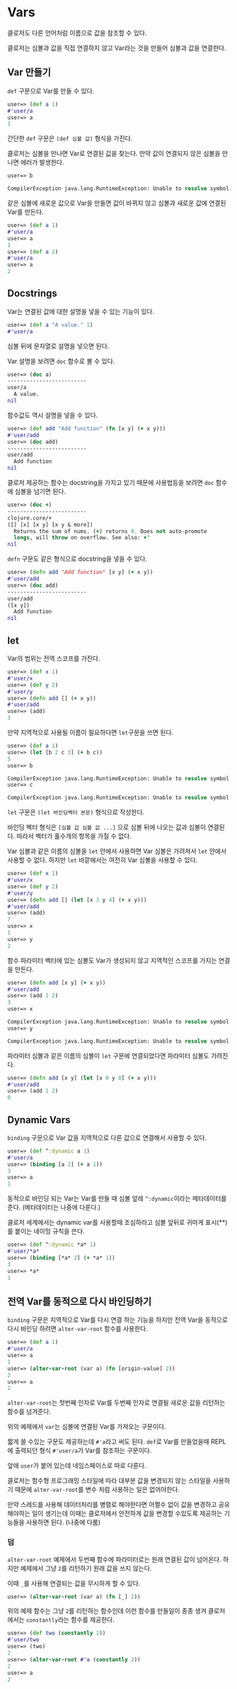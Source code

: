 # Vars

클로저도 다른 언어처럼 이름으로 값을 참조할 수 있다.

클로저는 심볼과 값을 직접 연결하지 않고 Var라는 것을 만들어 심볼과 값을 연결한다.

## Var 만들기

`def` 구문으로 Var를 만들 수 있다. 

```clojure
user=> (def a 1)
#'user/a
user=> a
1
```

간단한 `def` 구문은 `(def 심볼 값)` 형식을 가진다.

클로저는 심볼을 만나면 Var로 연결된 값을 찾는다. 만약 값이 연결되지 않은 심볼을 만나면 에러가 발생한다.

```clojure
user=> b

CompilerException java.lang.RuntimeException: Unable to resolve symbol: b in this context, compiling:(NO_SOURCE_PATH:0:0) 
```

같은 심볼에 새로운 값으로 Var을 만들면 값이 바뀌지 않고 심볼과 새로운 값에 연결된 Var를 만든다.

```clojure
user=> (def a 1)
#'user/a
user=> a
1
user=> (def a 2)
#'user/a
user=> a
2
```

## Docstrings

Var는 연결된 값에 대한 설명을 넣을 수 있는 기능이 있다.

```clojure
user=> (def a "A value." 1)
#'user/a
```

심볼 뒤에 문자열로 설명을 넣으면 된다.

Var 설명을 보려면 `doc` 함수로 볼 수 있다.

```clojure
user=> (doc a)
-------------------------
user/a
  A value.
nil
```

함수값도 역시 설명을 넣을 수 있다. 

```clojure
user=> (def add "Add function" (fn [x y] (+ x y)))
#'user/add
user=> (doc add)
-------------------------
user/add
  Add function
nil
```

클로저 제공하는 함수는 docstring을 가지고 있기 때문에 사용법등을 보려면 `doc` 함수에 심볼을 넘기면 된다.

```clojure
user=> (doc +)
-------------------------
clojure.core/+
([] [x] [x y] [x y & more])
  Returns the sum of nums. (+) returns 0. Does not auto-promote
  longs, will throw on overflow. See also: +'
nil
```

`defn` 구문도 같은 형식으로 docstring을 넣을 수 있다. 

```clojure
user=> (defn add "Add function" [x y] (+ x y))
#'user/add
user=> (doc add)
-------------------------
user/add
([x y])
  Add function
nil
```

## let

Var의 범위는 전역 스코프를 가진다.

```clojure
user=> (def x 1)
#'user/x
user=> (def y 2)
#'user/y
user=> (defn add [] (+ x y))
#'user/add
user=> (add)
3
```

만약 지역적으로 사용될 이름이 필요하다면 `let`구문을 쓰면 된다. 

```clojure
user=> (def a 1)
user=> (let [b 2 c 3] (+ b c))
5
user=> b

CompilerException java.lang.RuntimeException: Unable to resolve symbol: b in this context, compiling:(NO_SOURCE_PATH:0:
user=> c

CompilerException java.lang.RuntimeException: Unable to resolve symbol: c in this context, compiling:(NO_SOURCE_PATH:0:0)
```

`let` 구문은 `(let 바인딩벡터 본문)` 형식으로 작성한다.

바인딩 벡터 형식은 `[심볼 값 심볼 값 ...]` 으로 심볼 뒤에 나오는 값과 심볼이 연결된다. 따라서 벡터가 홀수개의 항목을 가질 수 없다.

Var 심볼과 같은 이름의 심볼을 `let` 안에서 사용하면 Var 심볼은 가려져서 `let` 안에서 사용할 수 없다. 하지만 `let` 바깥에서는 여전히 Var 심볼을 사용할 수 있다.

```clojure
user=> (def x 1)
#'user/x
user=> (def y 2)
#'user/y
user=> (defn add [] (let [x 3 y 4] (+ x y)))
#'user/add
user=> (add)
7
user=> x
1
user=> y
2
```

함수 파라미터 벡터에 있는 심볼도 Var가 생성되지 않고 지역적인 스코프를 가지는 연결을 만든다.

```clojure
user=> (defn add [x y] (+ x y))
#'user/add
user=> (add 1 2)
3
user=> x

CompilerException java.lang.RuntimeException: Unable to resolve symbol: x in this context, compiling:(NO_SOURCE_PATH:0:0) 
user=> y

CompilerException java.lang.RuntimeException: Unable to resolve symbol: y in this context, compiling:(NO_SOURCE_PATH:0:0) 
```

파라미터 심볼과 같은 이름의 심볼이 `let` 구문에 연결되었다면 파라미터 심볼도 가려진다.

```clojure
user=> (defn add [x y] (let [x 0 y 0] (+ x y)))
#'user/add
user=> (add 1 2)
0
```

## Dynamic Vars

`binding` 구문으로 Var 값을 지역적으로 다른 값으로 연결해서 사용할 수 있다.

```clojure
user=> (def ^:dynamic a 1)
#'user/a
user=> (binding [a 2] (+ a 1))
3
user=> a
1
```

동적으로 바인딩 되는 Var는 Var를 만들 때 심볼 앞레 `^:dynamic`이라는 메타데이터를 준다. (메타데이터는 나중에 다룬다.)

클로저 세계에서는 dynamic var를 사용할때 조심하라고 심볼 앞뒤로 귀마게 표시(**)를 붙이는 네이밍 규칙을 쓴다.

```clojure
user=> (def ^:dynamic *a* 1)
#'user/*a*
user=> (binding [*a* 2] (+ *a* 1))
3
user=> *a*
1
```

## 전역 Var를 동적으로 다시 바인딩하기

`binding` 구문은 지역적으로 Var를 다시 연결 하는 기능을 하지만 전역 Var을 동적으로 다시 바인딩 하려면 `alter-var-root` 함수를 사용한다.


```clojure
user=> (def a 1)
#'user/a
user=> a
1
user=> (alter-var-root (var a) (fn [origin-value] 2))
2
user=> a
2
```

`alter-var-root`는 첫번째 인자로 Var를 두번째 인자로 연결될 새로운 값을 리턴하는 함수를 넘겨준다.

위의 예제에서 `var`는 심볼에 연결된 Var를 가져오는 구문이다.

짧게 쓸 수있는 구문도 제공하는데 `#'a`라고 써도 된다. `def`로 Var를 만들었을때 REPL에 출력되던 형식 `#'user/a`가 Var를 참조하는 구문이다.

앞에 `user`가 붙어 있는데 네임스페이스로 따로 다룬다.

클로저는 함수형 프로그래밍 스타일에 따라 대부분 값을 변경되지 않는 스타일을 사용하기 때문에 `alter-var-root`를 변수 처럼 사용하는 일은 없어야한다.

만약 스레드를 사용해 데이터처리를 병렬로 해야한다면 어쩔수 없이 값을 변경하고 공유해야하는 일이 생기는데 이때는 클로저에서 안전하게 값을 변경할 수있도록 제공하는 기능들을 사용하면 된다. (나중에 다룸)

### 덤

`alter-var-root` 예제에서 두번째 함수에 파라미터로는 원래 연결된 값이 넘어온다. 하지만 예제에서  그냥 `2`를 리턴하기 원래 값을 쓰지 않는다.

이때 `_`를 사용해 연결되는 값을 무시하게 할 수 있다.

```clojure
user=> (alter-var-root (var a) (fn [_] 2))
```

위의 예제 함수는 그냥 `2`를 리턴하는 함수인데 이런 함수를 만들일이 종종 생겨 클로저에서는 `constantly`라는 함수를 제공한다.

```clojure
user=> (def two (constantly 2))
#'user/two
user=> (two)
2
user=> (alter-var-root #'a (constantly 2))
2
user=> a
2
```




